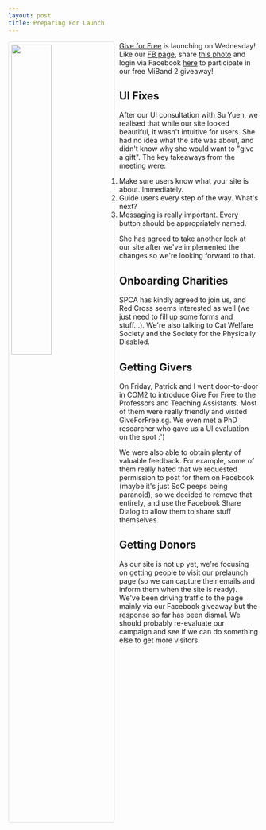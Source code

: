 ```yaml
---
layout: post
title: Preparing For Launch
---
```


<img style="min-width: 150px; width: 40%; float: left; border: 1px solid #ddd; border-radius: 4px; padding: 5px; margin-right: 10px" src="{{ site.url }}/images/gffluckydraw.jpg"> [Give for Free](https://giveforfree.sg/prelaunch) is launching on Wednesday! Like our [FB page](https://www.facebook.com/give4free/), share [this photo](https://www.facebook.com/give4free/photos/a.548057285396491.1073741830.525537414315145/548057185396501/) and login via Facebook <a href="https://giveforfree.sg/prelaunch">here</a> to participate in our free MiBand 2 giveaway!

## UI Fixes
After our UI consultation with Su Yuen, we realised that while our site looked beautiful, it wasn't intuitive for users. She had no idea what the site was about, and didn't know why she would want to "give a gift". The key takeaways from the meeting were:

1. Make sure users know what your site is about. Immediately.
2. Guide users every step of the way. What's next?
3. Messaging is really important. Every button should be appropriately named.

She has agreed to take another look at our site after we've implemented the changes so we're looking forward to that.

## Onboarding Charities
SPCA has kindly agreed to join us, and Red Cross seems interested as well (we just need to fill up some forms and stuff...). We're also talking to Cat Welfare Society and the Society for the Physically Disabled. 

## Getting Givers
On Friday, Patrick and I went door-to-door in COM2 to introduce Give For Free to the Professors and Teaching Assistants. Most of them were really friendly and visited GiveForFree.sg. We even met a PhD researcher who gave us a UI evaluation on the spot :')

We were also able to obtain plenty of valuable feedback. For example, some of them really hated that we requested permission to post for them on Facebook (maybe it's just SoC peeps being paranoid), so we decided to remove that entirely, and use the Facebook Share Dialog to allow them to share stuff themselves.

## Getting Donors
As our site is not up yet, we're focusing on getting people to visit our prelaunch page (so we can capture their emails and inform them when the site is ready). We've been driving traffic to the page mainly via our Facebook giveaway but the response so far has been dismal. We should probably re-evaluate our campaign and see if we can do something else to get more visitors.

